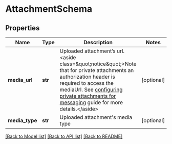 # AttachmentSchema

## Properties
Name | Type | Description | Notes
------------ | ------------- | ------------- | -------------
**media_url** | **str** | Uploaded attachment’s url.  &lt;aside class&#x3D;\&quot;notice\&quot;&gt;Note that for private attachments an authorization header is required to access the mediaUrl. See [configuring private attachments for messaging](https://developer.zendesk.com/documentation/zendesk-web-widget-sdks/messaging_private_attachments/) guide for more details.&lt;/aside&gt;  | [optional] 
**media_type** | **str** | Uploaded attachment&#39;s media type | [optional] 

[[Back to Model list]](../README.md#documentation-for-models) [[Back to API list]](../README.md#documentation-for-api-endpoints) [[Back to README]](../README.md)


